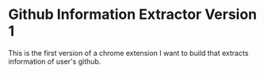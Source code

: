 # Github Information Extractor Version 1

This is the first version of a chrome extension I want to build that extracts information of user's github.

